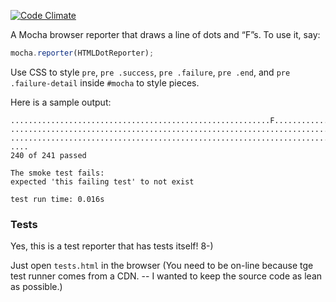 [![Code Climate](https://codeclimate.com/github/gurdiga/mocha-html-dot-reporter/badges/gpa.svg)](https://codeclimate.com/github/gurdiga/mocha-html-dot-reporter)

A Mocha browser reporter that draws a line of dots and “F”s. To use it, say:
```javascript
mocha.reporter(HTMLDotReporter);
```

Use CSS to style `pre`, `pre .success`, `pre .failure`, `pre .end`, and
`pre .failure-detail` inside `#mocha` to style pieces.

Here is a sample output:
```
..........................................................F....................
...............................................................................
...............................................................................
....
240 of 241 passed

The smoke test fails:
expected 'this failing test' to not exist

test run time: 0.016s
```

### Tests

Yes, this is a test reporter that has tests itself! 8-)

Just open `tests.html` in the browser (You need to be on-line because
tge test runner comes from a CDN. -- I wanted to keep the source code as
lean as possible.)

